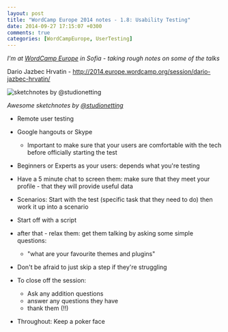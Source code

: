 ```yaml
---
layout: post
title: "WordCamp Europe 2014 notes - 1.8: Usability Testing"
date: 2014-09-27 17:15:07 +0300
comments: true
categories: [WordCampEurope, UserTesting]
---
```


_I'm at [WordCamp Europe](http://2014.europe.wordcamp.org/) in Sofia - taking rough notes on some of the talks_

Dario Jazbec Hrvatin - http://2014.europe.wordcamp.org/session/dario-jazbec-hrvatin/

![sketchnotes by @studionetting](http://photos-e.ak.instagram.com/hphotos-ak-xaf1/10665594_1562716813952100_214832350_n.jpg)

_Awesome sketchnotes by [@studionetting](http://instagram.com/p/tc-b8atkPN/)_

* Remote user testing
* Google hangouts or Skype
  * Important to make sure that your users are comfortable with the tech before officially starting the test
* Beginners or Experts as your users: depends what you're testing
* Have a 5 minute chat to screen them: make sure that they meet your profile - that they will provide useful data

* Scenarios: Start with the test (specific task that they need to do) then work it up into a scenario
* Start off with a script
* after that - relax them: get them talking by asking some simple questions:
  * "what are your favourite themes and plugins"
* Don't be afraid to just skip a step if they're struggling
* To close off the session:
  * Ask any addition questions
  * answer any questions they have
  * thank them (!!)

* Throughout: Keep a poker face

